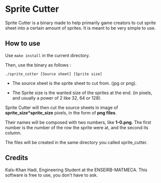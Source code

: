 # Sprite Cutter

Sprite Cutter is a binary made to help primarily game creators to cut sprite sheet into a certain amount of sprites.
It is meant to be very simple to use.

## How to use

Use `make install` in the current directory.

Then, use the binary as follows :

`./sprite_cutter [Source sheet] [Sprite size]`

 * The source sheet is the sprite sheet to cut from. (jpg or png).

 * The Sprite size is the wanted size of the sprites at the end. (in pixels, and usually a power of 2 like 32, 64 or 128).

Sprite Cutter will then cut the source sheets in image of **sprite_size\*sprite_size** pixels, in the form of **png files**.

Their names will be composed with two numbers, like **1-0.png**. The first number is the number of the row the sprite were at, and the second its column.

The files will be created in the same directory you called sprite_cutter.

## Credits

Kaïs-Khan Hadi, Engineering Student at the ENSEIRB-MATMECA.
This software is free to use, you don't have to ask.

